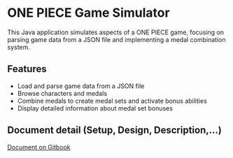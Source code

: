 # ONE PIECE Game Simulator
This Java application simulates aspects of a ONE PIECE game, focusing on parsing game data from a JSON file and implementing a medal combination system.
## Features
- Load and parse game data from a JSON file
- Browse characters and medals
- Combine medals to create medal sets and activate bonus abilities
- Display detailed information about medal set bonuses
## Document detail (Setup, Design, Description,...)
[Document on Gitbook](https://tiny-fox.gitbook.io/opbr-wiki-project-document/du-an-phu/medal-set-simulator)
